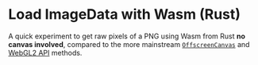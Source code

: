 # Load ImageData with Wasm (Rust) 

A quick experiment to get raw pixels of a PNG using Wasm from Rust __no canvas involved__, compared to the more mainstream [`OffscreenCanvas`](https://developer.mozilla.org/en-US/docs/Web/API/OffscreenCanvas) and [WebGL2 API](https://developer.mozilla.org/en-US/docs/Web/API/WebGL_API) methods.
